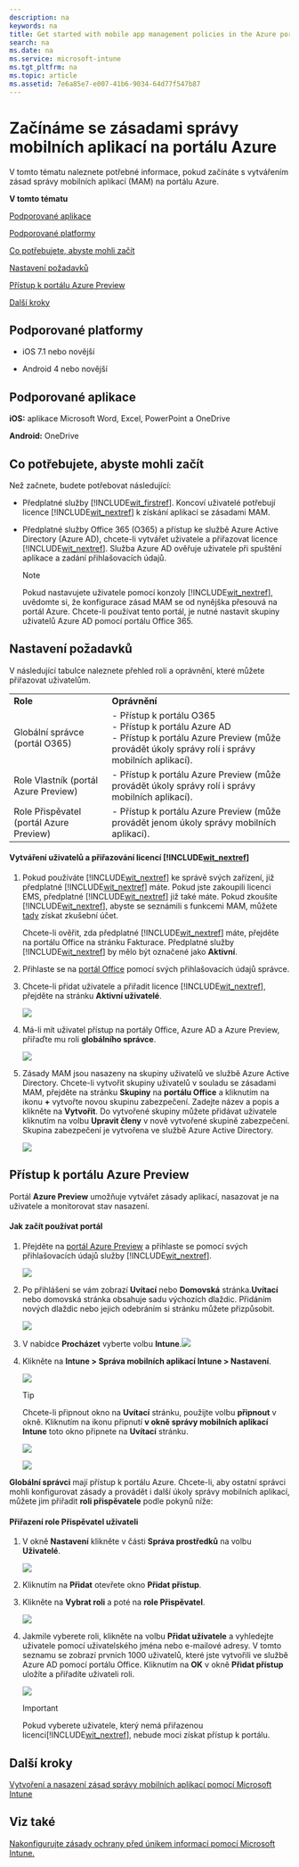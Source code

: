 ```yaml
---
description: na
keywords: na
title: Get started with mobile app management policies in the Azure portal
search: na
ms.date: na
ms.service: microsoft-intune
ms.tgt_pltfrm: na
ms.topic: article
ms.assetid: 7e6a85e7-e007-41b6-9034-64d77f547b87
---
```

# Zač&#237;n&#225;me se z&#225;sadami spr&#225;vy mobiln&#237;ch aplikac&#237; na port&#225;lu Azure
V tomto tématu naleznete potřebné informace, pokud začínáte s vytvářením zásad správy mobilních aplikací (MAM) na portálu Azure.

**V tomto tématu**

[Podporované aplikace](#bkmk_supportedapps)

[Podporované platformy](#bkmk_supportedplatforms)

[Co potřebujete, abyste mohli začít](#bkmk_Prereqs)

[Nastavení požadavků](#bkmk_prereqshowto)

[Přístup k portálu Azure Preview](#bkmk_azureportal)

[Další kroky](#bkmk_nextsteps)

## <a name="bkmk_supportedplatforms"></a>Podporované platformy

-   iOS 7.1 nebo novější

-   Android 4 nebo novější

## <a name="bkmk_supportedapps"></a>Podporované aplikace
**iOS:** aplikace Microsoft Word, Excel, PowerPoint a OneDrive

**Android:** OneDrive

## <a name="bkmk_Prereqs"></a>Co potřebujete, abyste mohli začít
Než začnete, budete potřebovat následující:

-   Předplatné služby [!INCLUDE[wit_firstref](../Token/wit_firstref_md.md)].    Koncoví uživatelé potřebují licence [!INCLUDE[wit_nextref](../Token/wit_nextref_md.md)] k získání aplikací se zásadami MAM.

-   Předplatné služby Office 365 (O365) a přístup ke službě Azure Active Directory (Azure AD), chcete-li vytvářet uživatele a přiřazovat licence [!INCLUDE[wit_nextref](../Token/wit_nextref_md.md)].  Služba Azure AD ověřuje uživatele při spuštění aplikace a zadání přihlašovacích údajů.

    > [!NOTE]
    > Pokud nastavujete uživatele pomocí konzoly [!INCLUDE[wit_nextref](../Token/wit_nextref_md.md)], uvědomte si, že konfigurace zásad MAM se od nynějška přesouvá na portál Azure. Chcete-li používat tento portál, je nutné nastavit skupiny uživatelů Azure AD pomocí portálu Office 365.

## <a name="bkmk_prereqshowto"></a>Nastavení požadavků
V následující tabulce naleznete přehled rolí a oprávnění, které můžete přiřazovat uživatelům.

|||
|-|-|
|**Role**|**Oprávnění**|
|Globální správce (portál O365)|-   Přístup k portálu O365<br />-   Přístup k portálu Azure AD<br />-   Přístup k portálu Azure Preview (může provádět úkoly správy rolí i správy mobilních aplikací).|
|Role Vlastník (portál Azure Preview)|-   Přístup k portálu Azure Preview (může provádět úkoly správy rolí i správy mobilních aplikací).|
|Role Přispěvatel (portál Azure Preview)|-   Přístup k portálu Azure Preview (může provádět jenom úkoly správy mobilních aplikací).|

#### Vytváření uživatelů a přiřazování licencí [!INCLUDE[wit_nextref](../Token/wit_nextref_md.md)]

1.  Pokud používáte [!INCLUDE[wit_nextref](../Token/wit_nextref_md.md)] ke správě svých zařízení, již předplatné [!INCLUDE[wit_nextref](../Token/wit_nextref_md.md)] máte.  Pokud jste zakoupili licenci EMS, předplatné [!INCLUDE[wit_nextref](../Token/wit_nextref_md.md)] již také máte. Pokud zkoušíte [!INCLUDE[wit_nextref](../Token/wit_nextref_md.md)], abyste se seznámili s funkcemi MAM, můžete [tady](http://www.microsoft.com/en-us/server-cloud/products/microsoft-intune/) získat zkušební účet.

    Chcete-li ověřit, zda předplatné [!INCLUDE[wit_nextref](../Token/wit_nextref_md.md)] máte, přejděte na portálu Office na stránku Fakturace.  Předplatné služby [!INCLUDE[wit_nextref](../Token/wit_nextref_md.md)] by mělo být označené jako **Aktivní**.

2.  Přihlaste se na [portál Office](http://portal.office.com) pomocí svých přihlašovacích údajů správce.

3.  Chcete-li přidat uživatele a přiřadit licence [!INCLUDE[wit_nextref](../Token/wit_nextref_md.md)], přejděte na stránku **Aktivní uživatelé**.

    ![](../Image/AppManagement/OfficePortal_AddUsers.png)

4.  Má-li mít uživatel přístup na portály Office, Azure AD a Azure Preview, přiřaďte mu roli **globálního správce**.

    ![](../Image/AppManagement/OfficePortal_AddRoletoUser.png)

5.  Zásady MAM jsou nasazeny na skupiny uživatelů ve službě Azure Active Directory. Chcete-li vytvořit skupiny uživatelů v souladu se zásadami MAM, přejděte na stránku **Skupiny** na **portálu Office** a kliknutím na ikonu **+** vytvořte novou skupinu zabezpečení.  Zadejte název a popis a klikněte na **Vytvořit**. Do vytvořené skupiny můžete přidávat uživatele kliknutím na volbu **Upravit členy** v nově vytvořené skupině zabezpečení. Skupina zabezpečení je vytvořena ve službě Azure Active Directory.

    ![](../Image/AppManagement/OfficePortal_CreateGroups.png)

## <a name="bkmk_azureportal"></a>Přístup k portálu Azure Preview
Portál **Azure Preview** umožňuje vytvářet zásady aplikací, nasazovat je na uživatele a monitorovat stav nasazení.

#### Jak začít používat portál

1.  Přejděte na [portál Azure Preview](https://portal.azure.com) a přihlaste se pomocí svých přihlašovacích údajů služby [!INCLUDE[wit_nextref](../Token/wit_nextref_md.md)].

    ![](../Image/AppManagement/AzurePortal_MAMSigninPage.png)

2.  Po přihlášeni se vám zobrazí **Uvítací** nebo **Domovská** stránka.**Uvítací** nebo domovská stránka obsahuje sadu výchozích dlaždic. Přidáním nových dlaždic nebo jejich odebráním si stránku můžete přizpůsobit.

    ![](../Image/AppManagement/AzurePortal_MAMStartboard_NoMAM.png)

3.  V nabídce **Procházet** vyberte volbu **Intune**.![](../Image/AppManagement/AzurePortal_MAM_Browse_Intune.png)

4.  Klikněte na **Intune &gt; Správa mobilních aplikací Intune &gt; Nastavení**.

    ![](../Image/AppManagement/AzurePortal_MAM_Mainblade.png)

    > [!TIP]
    > Chcete-li připnout okno na **Uvítací** stránku, použijte volbu **připnout** v okně.  Kliknutím na ikonu připnutí **v okně správy mobilních aplikací Intune** toto okno připnete na **Uvítací** stránku.

    ![](../Image/AppManagement/AzurePortal_MAM_PinBladeAction.png)

    ![](../Image/AppManagement/AzurePortal_MAM_Startboard_withMAM.png)

**Globální správci** mají přístup k portálu Azure.  Chcete-li, aby ostatní správci mohli konfigurovat zásady a provádět i další úkoly správy mobilních aplikací, můžete jim přiřadit **roli přispěvatele** podle pokynů níže:

#### Přiřazení role Přispěvatel uživateli

1.  V okně **Nastavení** klikněte v části **Správa prostředků** na volbu **Uživatelé**.

    ![](../Image/AppManagement/AzurePortal_MAM_AddUsers.png)

2.  Kliknutím na **Přidat** otevřete okno **Přidat přístup**.

3.  Klikněte na **Vybrat roli** a poté na **role Přispěvatel**.

    ![](../Image/AppManagement/AzurePortal_MAM_AddRole.png)

4.  Jakmile vyberete roli, klikněte na volbu **Přidat uživatele** a vyhledejte uživatele pomocí uživatelského jména nebo e-mailové adresy. V tomto seznamu se zobrazí prvních 1000 uživatelů, které jste vytvořili ve službě Azure AD pomocí portálu Office. Kliknutím na **OK** v okně **Přidat přístup** uložíte a přiřadíte uživateli roli.

    ![](../Image/AppManagement/AzurePortal_MAM_AddusertoRole.png)

    > [!IMPORTANT]
    > Pokud vyberete uživatele, který nemá přiřazenou licenci[!INCLUDE[wit_nextref](../Token/wit_nextref_md.md)], nebude moci získat přístup k portálu.

## <a name="bkmk_nextsteps"></a>Další kroky
[Vytvoření a nasazení zásad správy mobilních aplikací pomocí Microsoft Intune](../Topic/Create_and_deploy_mobile_app_management_policies_with_Microsoft_Intune.md)

## Viz také
[Nakonfigurujte zásady ochrany před únikem informací pomocí Microsoft Intune.](../Topic/Configure_data_loss_prevention_app_policies_with_Microsoft_Intune.md)

